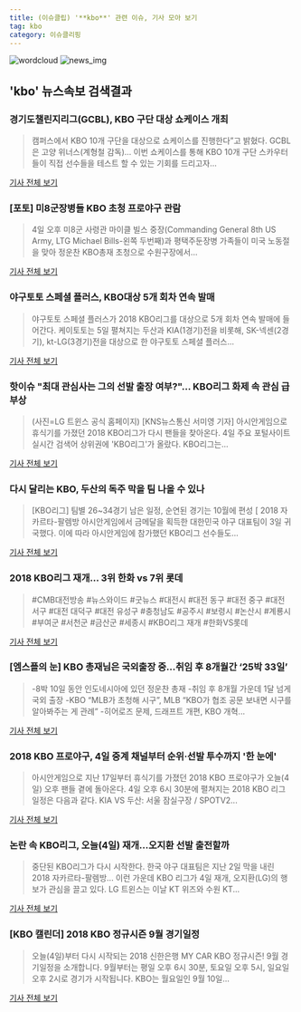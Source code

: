 ```yaml
---
title: (이슈클립) '**kbo**' 관련 이슈, 기사 모아 보기
tag: kbo
category: 이슈클리핑
---
```

![wordcloud](https://s3.ap-northeast-2.amazonaws.com/lyrics101-wordcloud/2018-09-04-1536063364.png)
![news_img](https://user-images.githubusercontent.com/42597476/44507050-1206f400-a6e4-11e8-8d98-7ffbfebb353f.png)
## **'**kbo**'** 뉴스속보 검색결과
### 경기도챌린지리그(GCBL), KBO 구단 대상 쇼케이스 개최

>캠퍼스에서 KBO 10개 구단을 대상으로 쇼케이스를 진행한다”고 밝혔다. GCBL은 고양 위너스(계형철 감독)... 이번 쇼케이스를 통해 KBO 10개 구단 스카우터들이 직접 선수들을 테스트 할 수 있는 기회를 드리고자...

<a href="http://www.osen.co.kr/article/G1110982173" target="_blank">기사 전체 보기</a>

### [포토] 미8군장병들 KBO 초청 프로야구 관람

>4일 오후 미8군 사령관 마이클 빌스 중장(Commanding General 8th US Army, LTG Michael Bills-왼쪽 두번째)과 평택주둔장병 가족들이 미국 노동절을 맞아 정운찬 KBO총재 초청으로 수원구장에서...

<a href="http://news.mk.co.kr/newsRead.php?year=2018&no=558052" target="_blank">기사 전체 보기</a>

### 야구토토 스페셜 플러스, KBO대상 5개 회차 연속 발매

>야구토토 스페셜 플러스가 2018 KBO리그를 대상으로 5개 회차 연속 발매에 들어간다. 케이토토는 5일 펼쳐지는 두산과 KIA(1경기)전을 비롯해, SK-넥센(2경기), kt-LG(3경기)전을 대상으로 한 야구토토 스페셜 플러스...

<a href="http://sports.chosun.com/news/ntype.htm?id=201809050100031370002296&servicedate=20180904" target="_blank">기사 전체 보기</a>

### 핫이슈 "최대 관심사는 그의 선발 출장 여부?"... KBO리그 화제 속 관심 급부상

>(사진=LG 트윈스 공식 홈페이지) [KNS뉴스통신 서미영 기자] 아시안게임으로 휴식기를 가졌던 2018 KBO리그가 다시 팬들을 찾아온다. 4일 주요 포털사이트 실시간 검색어 상위권에 'KBO리그'가 올랐다.  KBO리그는...

<a href="http://www.kns.tv/news/articleView.html?idxno=466351" target="_blank">기사 전체 보기</a>

### 다시 달리는 KBO, 두산의 독주 막을 팀 나올 수 있나

>[KBO리그] 팀별 26~34경기 남은 일정, 순연된 경기는 10월에 편성 [ 2018 자카르타-팔렘방 아시안게임에서 금메달을 획득한 대한민국 야구 대표팀이 3일 귀국했다. 이에 따라 아시안게임에 참가했던 KBO리그 선수들도...

<a href="http://www.ohmynews.com/NWS_Web/View/at_pg.aspx?CNTN_CD=A0002469143&CMPT_CD=P0010&utm_source=naver&utm_medium=newsearch&utm_campaign=naver_news" target="_blank">기사 전체 보기</a>

### 2018 KBO리그 재개… 3위 한화 vs 7위 롯데

>#CMB대전방송 #뉴스와이드 #굿뉴스 #대전시 #대전 동구 #대전 중구 #대전 서구 #대전 대덕구 #대전 유성구 #충청남도 #공주시 #보령시 #논산시 #계룡시 #부여군 #서천군 #금산군 #세종시 #KBO리그 재개 #한화VS롯데

<a href="http://www.cmbdj.co.kr/ab-991-13251" target="_blank">기사 전체 보기</a>

### [엠스플의 눈] KBO 총재님은 국외출장 중…취임 후 8개월간 ‘25박 33일’

>-8박 10일 동안 인도네시아에 있던 정운찬 총재 -취임 후 8개월 가운데 1달 넘게 국외 출장 -KBO “MLB가 초청해 시구”, MLB “KBO가 협조 공문 보내면 시구를 알아봐주는 게 관례” -히어로즈 문제, 드래프트 개편, KBO 개혁...

<a href="http://www.mbcsportsplus.com/news/?mode=view&cate=1&b_idx=99883504.000" target="_blank">기사 전체 보기</a>

### 2018 KBO 프로야구, 4일 중계 채널부터 순위·선발 투수까지 '한 눈에'

>아시안게임으로 지난 17일부터 휴식기를 가졌던 2018 KBO 프로야구가 오늘(4일) 오후 팬들 곁에 돌아온다. 4일 오후 6시 30분에 펼쳐지는 2018 KBO 리그 일정은 다음과 같다. KIA VS 두산: 서울 잠실구장 / SPOTV2...

<a href="http://www.topstarnews.net/news/articleView.html?idxno=476810" target="_blank">기사 전체 보기</a>

### 논란 속 KBO리그, 오늘(4일) 재개…오지환 선발 출전할까

>중단된 KBO리그가 다시 시작한다. 한국 야구 대표팀은 지난 2일 막을 내린 2018 자카르타-팔렘방... 이런 가운데 KBO 리그가 4일 재개, 오지환(LG)의 행보가 관심을 끌고 있다. LG 트윈스는 이날 KT 위즈와 수원 KT...

<a href="http://www.newsculture.tv/sub_read.html?uid=140431&section=sc227" target="_blank">기사 전체 보기</a>

### [KBO 캘린더] 2018 KBO 정규시즌 9월 경기일정

>오늘(4일)부터 다시 시작되는 2018 신한은행 MY CAR KBO 정규시즌! 9월 경기일정을 소개합니다. 9월부터는 평일 오후 6시 30분, 토요일 오후 5시, 일요일 오후 2시로 경기가 시작됩니다. KBO는 월요일인 9월 10일...

<a href="http://sports.news.naver.com/kbaseball/news/read.nhn?oid=515&aid=0000001346" target="_blank">기사 전체 보기</a>


